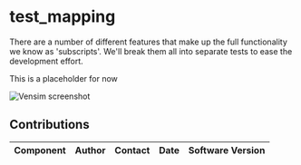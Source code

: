 test_mapping
============

There are a number of different features that make up the full functionality we know as 
'subscripts'. We'll break them all into separate tests to ease the development effort.

This is a placeholder for now

![Vensim screenshot](vensim_screenshot.png)


Contributions
-------------

| Component                         | Author          | Contact                    | Date    | Software Version        |
|:--------------------------------- |:--------------- |:-------------------------- |:------- |:----------------------- |
